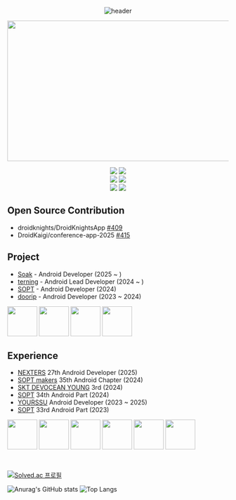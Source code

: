 <div align="center">

![header](https://capsule-render.vercel.app/api?type=transparent&height=100&section=header&text=leeeyubin&fontSize=55&fontColor=E3A6AE)

<img width="4000" height="320" alt="image" src="https://github.com/user-attachments/assets/1039d0da-4ef1-46df-8c60-df6b27140c3a" />

<p>
 <img src="https://img.shields.io/badge/Java-007396?style=flat&logo=Java&logoColor=white"/>
  <img src="https://img.shields.io/badge/Kotlin-7F52FF?style=flat&logo=kotlin&logoColor=white">
 </br>
 <img src="https://img.shields.io/badge/Android-3DDC84?style=flat&logo=Android&logoColor=white">
 <img src="https://img.shields.io/badge/Jetpack%20Compose-4285F4?style=flat&logo=jetpackcompose&logoColor=white"/>
</br>
 <img src="https://img.shields.io/badge/Spring%20Boot-6DB33F?style=flat&logo=Spring%20Boot&logoColor=white"/>
<img src="https://img.shields.io/badge/MySQL-4479A1?style=flat&logo=mysql&logoColor=white"/>
</p>

</div>

## Open Source Contribution
- droidknights/DroidKnightsApp [#409](https://github.com/droidknights/DroidKnightsApp/pull/479)
- DroidKaigi/conference-app-2025 [#415](https://github.com/DroidKaigi/conference-app-2025/pull/497)

## Project
- [Soak](https://github.com/fairy-band/NewsLetter-Android) - Android Developer (2025 ~ )
- [terning](https://github.com/teamterning/Terning-Android) - Android Lead Developer (2024 ~ )
- [SOPT](https://github.com/sopt-makers/sopt-android) - Android Developer (2024)
- [doorip](https://github.com/Team-Going/Going-Android) - Android Developer (2023 ~ 2024)
<p>
<img width="68" src="https://github.com/user-attachments/assets/0f8eb98b-df9b-41ac-8451-33670b539b3c" />
<img width="68" src="https://github.com/user-attachments/assets/8bec4b57-d147-41b9-9dbc-1829b4d31ad0">
<img width="68" src="https://github.com/user-attachments/assets/756ef4c1-15d5-4d4d-8506-e643cf1097db">
<img width="68" src="https://github.com/leeeyubin/leeeyubin/assets/128459613/e9238566-75f3-406a-915e-f3eba80e0532">
</p>

## Experience
- [NEXTERS](https://nexters.co.kr/) 27th Android Developer (2025)
- [SOPT makers](https://makers.sopt.org/) 35th Android Chapter (2024)
- [SKT DEVOCEAN YOUNG](https://devocean.sk.com/) 3rd (2024)
- [SOPT](https://www.sopt.org/) 34th Android Part (2024)
- [YOURSSU](https://yourssu.com/) Android Developer (2023 ~ 2025)
- [SOPT](https://www.sopt.org/) 33rd Android Part (2023)
<p>
<img width="68" src="https://github.com/user-attachments/assets/29341da3-ef60-4c10-aa4f-2da5485e17e2">
<img width="68" src="https://github.com/user-attachments/assets/ea22edc0-4c4a-4941-816b-9f14457c0d70">
<img width="68" src="https://github.com/user-attachments/assets/c09a7458-792e-4ccf-8fd3-d0459bca872e">
<img width="68" src="https://github.com/user-attachments/assets/596472e0-8756-4d09-9e6c-87b4f7ac650c">
<img width="68" src="https://github.com/user-attachments/assets/c11e5ef6-c295-4fc9-b0de-b1bbe8f0e61b">
<img width="68"  src="https://github.com/user-attachments/assets/46920bdf-cebd-4640-b384-d37d1f1f4df7">
</p>

</br>

[![Solved.ac 프로필](http://mazassumnida.wtf/api/v2/generate_badge?boj=oneinamillion)](https://solved.ac/oneinamillion)

![Anurag's GitHub stats](https://github-readme-stats.vercel.app/api?username=leeeyubin&show_icons=true&theme=radical)
![Top Langs](https://github-readme-stats.vercel.app/api/top-langs/?username=leeeyubin&layout=compact&theme=radical)
